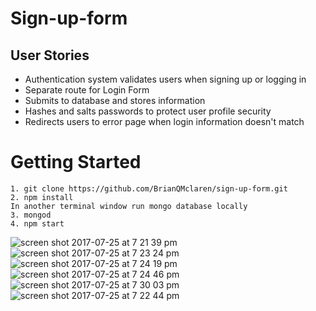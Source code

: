 # Sign-up-form

<h2>User Stories</h2>
<ul>
 <li>Authentication system validates users when signing up or logging in</li>
 <li>Separate route for Login Form</li>
 <li>Submits to database and stores information</li>
 <li>Hashes and salts passwords to protect user profile security</li>
 <li>Redirects users to error page when login information doesn't match</li>
</ul>

# Getting Started

```
1. git clone https://github.com/BrianQMclaren/sign-up-form.git
2. npm install
In another terminal window run mongo database locally
3. mongod
4. npm start

```

![screen shot 2017-07-25 at 7 21 39 pm](https://user-images.githubusercontent.com/19230394/28598174-e3e0d2d0-716f-11e7-921e-93d90427f075.png)
![screen shot 2017-07-25 at 7 23 24 pm](https://user-images.githubusercontent.com/19230394/28598180-ec5387a0-716f-11e7-95ad-0f200794eb6a.png)
![screen shot 2017-07-25 at 7 24 19 pm](https://user-images.githubusercontent.com/19230394/28598186-f26f27ac-716f-11e7-8015-d8838e272124.png)
![screen shot 2017-07-25 at 7 24 46 pm](https://user-images.githubusercontent.com/19230394/28598189-f565590e-716f-11e7-8ff2-4b770551787b.png)
![screen shot 2017-07-25 at 7 30 03 pm](https://user-images.githubusercontent.com/19230394/28598191-f832ffce-716f-11e7-9ff5-e0e023c50bd1.png)
![screen shot 2017-07-25 at 7 22 44 pm](https://user-images.githubusercontent.com/19230394/28598193-fc81e7d4-716f-11e7-8e3e-ce49e20cd964.png)
